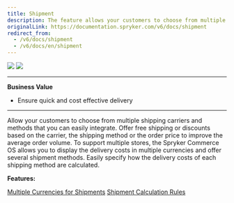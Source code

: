 ```yaml
---
title: Shipment
description: The feature allows your customers to choose from multiple shipping carriers and methods that you can easily integrate.
originalLink: https://documentation.spryker.com/v6/docs/shipment
redirect_from:
  - /v6/docs/shipment
  - /v6/docs/en/shipment
---
```


<div class='feature-text'>
    <div class='feature-images'>
    <img class="light-mode" src="https://spryker.s3.eu-central-1.amazonaws.com/docs/Document+360/Capabilities+icons/light/shipment.svg"/>
    <img class="dark-mode" src="https://spryker.s3.eu-central-1.amazonaws.com/docs/Document+360/Capabilities+icons/dark/shipment.svg"/>
    </div>
    <div class="feature-text-wrap">

***
**Business Value**
* Ensure quick and cost effective delivery
***

Allow your customers to choose from multiple shipping carriers and methods that you can easily integrate. Offer free shipping or discounts based on the carrier, the shipping method or the order price to improve the average order volume. To support multiple stores, the Spryker Commerce OS allows you to display the delivery costs in multiple currencies and offer several shipment methods. Easily specify how the delivery costs of each shipping method are calculated.
 </div>
</div>

**Features:**
<div>
<!-- <a class="feature-link" href="https://documentation.spryker.com/docs/shipment-carriers-methods">Carriers Companies and Delivery Methods</a> -->
<a class="feature-link" href="https://documentation.spryker.com/docs/multiple-currency-shipment">Multiple Currencies for Shipments</a>
<a class="feature-link" href="https://documentation.spryker.com/docs/shipment-calculation-rules">Shipment Calculation Rules</a>
   </div>
